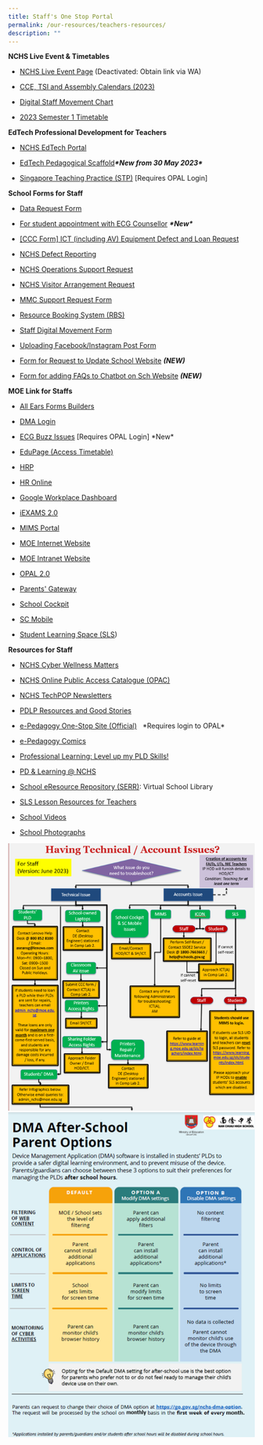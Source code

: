 ```yaml
---
title: Staff's One Stop Portal
permalink: /our-resources/teachers-resources/
description: ""
---
```

**NCHS Live Event &amp; Timetables**<br>
*   [NCHS Live Event Page](https://www.google.co/url?q=https%3A%2F%2Fgo.gov.sg%2Fnchs-live&amp;sa=D&amp;sntz=1&amp;usg=AOvVaw0l9o1DpgtbcLBQMS7Ow8j6) (Deactivated: Obtain link via WA)
*   [CCE, TSI and Assembly Calendars (2023)](https://docs.google.com/spreadsheets/d/1K8VAgWQIloJckuPnZ2uye5Mz6L3hccOu1efGdzEJd5U/edit?usp=sharing)

    
*   [Digital Staff Movement Chart](https://sites.google.com/moe.edu.sg/nchs-staffmovement/home)
    
*   [2023 Semester 1 Timetable](https://drive.google.com/drive/folders/1H1LEVFF6JxSl7QaW2dnv2n7cBQM26iIH?usp=share_link)<br>

**EdTech Professional Development for Teachers** 
*    [NCHS EdTech Portal](https://www.google.com/url?q=https%3A%2F%2Fsites.google.com%2Fmoe.edu.sg%2Fnchs-edtech%2Fhome&amp;sa=D&amp;sntz=1&amp;usg=AOvVaw17XqdJKIc0OauG8ihGm3tf) <br>

*    [EdTech Pedagogical Scaffold](https://sites.google.com/moe.edu.sg/guide-to-e-pedagogy/edtech-ps)_**\*New from 30 May 2023\***_<br>
    
*   [Singapore Teaching Practice (STP)](https://www.google.com/url?q=https%3A%2F%2Fgo.gov.sg%2Fstp&amp;sa=D&amp;sntz=1&amp;usg=AOvVaw0za6S4gXutm8DakRqiDx7w) \[Requires OPAL Login\]

**School Forms for Staff**
*   [Data Request Form](https://www.google.com/url?q=https%3A%2F%2Fbit.ly%2F3guGbvO&amp;sa=D&amp;sntz=1&amp;usg=AOvVaw046gkbXUfM1oiSQs9RJnmx)
    
*   [For student appointment with ECG Counsellor](https://www.google.com/url?q=https%3A%2F%2Fmoeecg.appointeze.com%2Fonlinelink%2FPanMiaohua&amp;sa=D&amp;sntz=1&amp;usg=AOvVaw10brvgJQspCmKM7MFwAS6R) _**\*New\***_
    
*  [[CCC Form] ICT (including AV) Equipment Defect and Loan Request](https://www.google.com/url?q=https%3A%2F%2Fgo.gov.sg%2Ficthelpccc&amp;sa=D&amp;sntz=1&amp;usg=AOvVaw3YAma3bWkRvpHvgKSwHL44)
    
*  [NCHS Defect Reporting](https://www.google.com/url?q=https%3A%2F%2Fform.gov.sg%2F6279c4d743b1c300128b5088&amp;sa=D&amp;sntz=1&amp;usg=AOvVaw0TlArOOu9EtRHoOk5mWN3T)
    
*   [NCHS Operations Support Request](https://www.google.com/url?q=https%3A%2F%2Fform.gov.sg%2F626a03e613531800145617a7&amp;sa=D&amp;sntz=1&amp;usg=AOvVaw2PEWT1Zr46GWwncgd3fQzK)
    
*   [NCHS Visitor Arrangement Request](https://www.google.com/url?q=https%3A%2F%2Fgo.gov.sg%2Fvisitorarrangementrequest&amp;sa=D&amp;sntz=1&amp;usg=AOvVaw3mOLw7AerhVZRJEOBKfRRU)
    
*   [MMC Support Request Form](https://www.google.com/url?q=https%3A%2F%2Fgo.gov.sg%2Fmmcrequest&amp;sa=D&amp;sntz=1&amp;usg=AOvVaw3eH_wlOXftisNXHw58I6VI)
    
*   [Resource Booking System (RBS)](https://www.google.com/url?q=https%3A%2F%2Frbs.avero-tech.com&amp;sa=D&amp;sntz=1&amp;usg=AOvVaw3DTJqTqrPRWNiNrNRKw4fY)
    
*   [Staff Digital Movement Form](http://www.google.com/url?q=http%3A%2F%2Fgo.gov.sg%2Fonleave&amp;sa=D&amp;sntz=1&amp;usg=AOvVaw1I1Y5PjygOP0tYdmGiL92m)
        
*   [Uploading Facebook/Instagram Post Form](https://www.google.com/url?q=https%3A%2F%2Fgo.gov.sg%2Fnchsfbinsta&amp;sa=D&amp;sntz=1&amp;usg=AOvVaw0JUj167010-eW7Dy47f6Z2)

*   [Form for Request to Update School Website](https://forms.gle/H3hhSAEzzHJHLSVx7) ***(NEW)***

* [Form for adding FAQs to Chatbot on Sch Website](https://go.gov.sg/nchs-chatbot )   ***(NEW)***

**MOE Link for Staffs**<br>
*   [All Ears Forms Builders](https://forms.moe.edu.sg/)
    
*   [DMA Login](https://www.mobileguardian.com/)
    
*   [ECG Buzz Issues](https://go.gov.sg/ecgbuzz) \[Requires OPAL Login\] \*New\*
    
*   [EduPage (Access Timetable)](https://nchs.edupage.org/login/)
    
*   [HRP](https://www.hrp.gov.sg/hrp/#/)
    
*   [HR Online](http://intranet.moe.gov.sg/hronline/Pages/Home.aspx)
    
*   [Google Workplace Dashboard](https://workspace.google.com/dashboard)&nbsp;
    
*   [iEXAMS 2.0](http://iexams.seab.gov.sg/sso/login)
    
*   [MIMS Portal](https://idp.mims.moe.gov.sg/nidp/saml2/sso)
    
*   [MOE Internet Website](https://www.moe.gov.sg/)
    
*   [MOE Intranet Website](https://intranet.moe.gov.sg/Pages/Home.aspx)
    
*   [OPAL 2.0](https://www.opal2.moe.edu.sg/)
    
*   [Parents' Gateway](https://pg.moe.edu.sg/)
    
*   [School Cockpit](https://schoolcockpit.moe.gov.sg/)
    
*   [SC Mobile](https://scmobile.moe.edu.sg/login)
    
*   [Student Learning Space (SLS](https://vle.learning.moe.edu.sg/login))

**Resources for Staff**<br>
*   [NCHS Cyber Wellness Matters](https://sites.google.com/moe.edu.sg/nchs-create-curate-connect/cyber-wellness)
    
*   [NCHS Online Public Access Catalogue (OPAC)](https://schoolibrary.moe.edu.sg/nanchiauhigh/cgi-bin/spydus.exe/MSGTRN/WPAC/HOME)&nbsp;
    
*   [NCHS TechPOP Newsletters](https://sites.google.com/moe.edu.sg/nchs-create-curate-connect/techpop)
    
*   [PDLP Resources and Good Stories](https://sites.google.com/moe.edu.sg/personaliseddigitallearningpro/home)
    
*   [e-Pedagogy One-Stop Site (Official)](https://go.gov.sg/eped-onestop) &nbsp; \*Requires login to OPAL\* 
    
*   [e-Pedagogy Comics](https://go.gov.sg/eped-comics) 
    
*   [Professional Learning: Level up my PLD Skills!](https://sites.google.com/moe.edu.sg/nchs-create-curate-connect/pld-matters/level-up-my-pld-skills)

*   [PD &amp; Learning @ NCHS](https://sites.google.com/moe.edu.sg/growandglowatnc/home?authuser=0)
    
*   [School eResource Repository (SERR)](https://schoolibrary.moe.edu.sg/eresourcessec/cgi-bin/spydus.exe/MSGTRN/WPAC/HOME): Virtual School Library
    
*   [SLS Lesson Resources for Teachers](https://sites.google.com/moe.edu.sg/nchs-pdlp-site-for-teachers/repository-of-sls-lessons)

*   [School Videos](https://drive.google.com/drive/folders/0B0NLoi7jhnNmcnZwdENPcU40TXM?usp=sharing)  

*   [School Photographs](https://drive.google.com/drive/folders/0B0NLoi7jhnNmNWFNV2c2OHdtdVE?usp=sharing)

![](/images/technical%20and%20account%20issues%20chart%20june2023%20staff.png)
![](/images/technical%20and%20account%20issues%20chart2%20june2023.png)